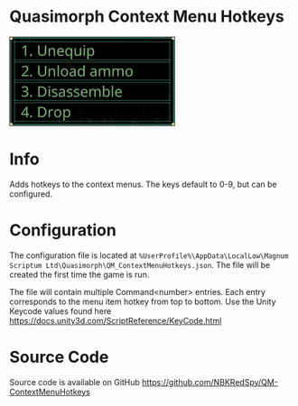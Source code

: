 # Quasimorph Context Menu Hotkeys

![Context menu screenshot](NumberedContextMenu.png)

# Info
Adds hotkeys to the context menus.
The keys default to 0-9, but can be  configured.

# Configuration
The configuration file is located at ```%UserProfile%\AppData\LocalLow\Magnum Scriptum Ltd\Quasimorph\QM_ContextMenuHotkeys.json```.
The file will be created the first time the game is run.

The file will contain multiple Command\<number\> entries.  Each entry corresponds to the menu item hotkey from top to bottom.
Use the Unity Keycode values found here https://docs.unity3d.com/ScriptReference/KeyCode.html


# Source Code
Source code is available on GitHub https://github.com/NBKRedSpy/QM-ContextMenuHotkeys

